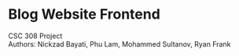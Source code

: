 # Blog Website Frontend
CSC 308 Project  
Authors: Nickzad Bayati, Phu Lam, Mohammed Sultanov, Ryan Frank  
